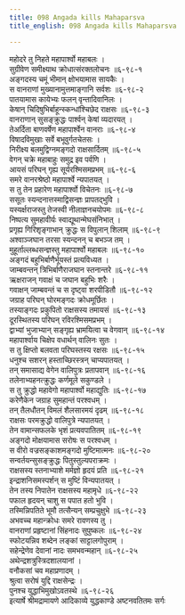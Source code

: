 ```yaml
---
title: 098 Angada kills Mahaparsva
title_english: 098 Angada kills Mahaparsva

---
```


<div class="audioEmbed"  caption="श्रीराम-हरिसीताराममूर्ति-घनपाठिभ्यां वचनम्" src="https://archive.org/download/Ramayana-recitation-Sriram-harisItArAmamUrti-Ghanapaati-v2/Kanda_6/Kanda_6_YK-097-Sugreeva_kills_Mahodara_0.mp3"></div>


महोदरे तु निहते महापार्श्वो महाबलः ।  
सुग्रीवेण समीक्ष्याथ क्रोधात्संरक्तलोचनः ॥६-९८-१  
अङ्गदस्य चमूं भीमान् क्षोभयामास सायकैः ।  
स वानराणां मुख्यानामुत्तमाङ्गानि सर्वशः ॥६-९८-२  
पातयामास कायेभ्यः फलन् वृन्तादिवानिलः ।  
केषान् चिदिषुभिर्बाहून्स्कन्धांश्चिछेद राक्षसः ॥६-९८-३  
वानराणान् सुसङ्क्रुद्धः पार्श्वन् केषां व्यदारयत् ।  
तेअर्दिता बाणवर्षेण महापार्श्वेन वानराः ॥६-९८-४  
विषादविमुखाः सर्वे बभूवुर्गतचेतसः ।  
निरीक्ष्य बलमुद्विग्नमङ्गदो राक्षसार्दितम् ॥६-९८-५  
वेगन् चक्रे महाबाहुः समुद्र इव पर्वणि ।  
आयसं परिघन् गृह्य सूर्यरश्मिसमप्रभम् ॥६-९८-६  
समरे वानरश्रेष्ठो महापार्श्वे न्यपातयत् ।  
स तु तेन प्रहारेण महापार्श्वो विचेतनः ॥६-९८-७  
ससूतः स्यन्दनात्तस्माद्विसन्ज्ञः प्रापतद्भुवि ।  
यस्यर्क्षराजस्तु तेजस्वी नीलाज्ञनचयोपमः ॥६-९८-८  
निष्पत्य सुमहावीर्यः स्वाद्यूथान्मेघसंनिभात् ।  
प्रगृह्य गिरिशृङ्गाभान् क्रुद्धः स विपुलान् शिलाम् ॥६-९८-९  
अश्वाञ्जघान तरसा स्यन्दनन् च बभञ्ज तम् ।  
मुहूर्ताल्लब्धसन्ज्ञस्तु महापार्श्वो महाबलः ॥६-९८-१०  
अङ्गदं बहुभिर्बाणैर्भूयस्तं प्रत्यविध्यत ।  
जाम्बवन्तन् त्रिभिर्बाणैराजघान स्तनान्तरे ॥६-९८-११  
ऋक्षराजन् गवाक्षं च जघान बहुभिः शरैः ।  
गवाक्षन् जाम्बवन्तं च स दृष्ट्वा शरपीडितौ ॥६-९८-१२  
जग्राह परिघन् घोरमङ्गदः क्रोधमूर्छितः ।  
तस्याङ्गदः प्रकुपितो राक्षसस्य तमायसं ॥६-९८-१३  
दूरस्थितस्य परिघन् रविरश्मिसमप्रभम् ।  
द्वाभ्यां भुजाभ्यान् सङ्गृह्य भ्रामयित्वा च वेगवान् ॥६-९८-१४  
महापार्श्वाय चिक्षेप वधार्थन् वालिनः सुतः ।  
स तु क्षिप्तो बलवता परिघस्तस्य रक्षसः ॥६-९८-१५  
धनुश्च सशरन् हस्ताच्छिरस्त्रन् चाप्यपातयत् ।  
तन् समासाद्य वेगेन वालिपुत्रः प्रतापवान् ॥६-९८-१६  
तलेनाभ्यहनत्क्रुद्धः कर्णमूले सकुण्डले ।  
स तु क्रुद्धो महावेगो महापार्श्वो महाद्युतिः ॥६-९८-१७  
करेणैकेन जग्राह सुमहान्तं परश्वधम् ।  
तन् तैलधौतन् विमलं शैलसारमयं दृढम् ॥६-९८-१८  
राक्षसः परमक्रुद्धो वालिपुत्रे न्यपातयत् ।  
तेन वामान्सफलके भृशं प्रत्यवपातितम् ॥६-९८-१९  
अङ्गदो मोक्षयामास सरोषः स परश्वधम् ।  
स वीरो वज्रसङ्काशमङ्गदो मुष्टिमात्मनः ॥६-९८-२०  
सन्वर्तयन्सुसङ्क्रुद्धः पितुस्तुल्यपराक्रमः ।  
राक्षसस्य स्तनाभ्याशे मर्मज्ञो हृदयं प्रति ॥६-९८-२१  
इन्द्राशनिसमस्पर्शन् स मुष्टिं विन्यपातयत् ।  
तेन तस्य निपातेन राक्षसस्य महामृधे ॥६-९८-२२  
पफाल हृदयन् चाशु स पपात हतो भुवि ।  
तस्मिन्निपतिते भूमौ तत्सैन्यन् सम्प्रचुक्षुभे ॥६-९८-२३  
अभवच्च महान्क्रोधः समरे रावणस्य तु ।  
वानराणां प्रहृष्टानां सिंहनादः सुपुष्कलः ॥६-९८-२४  
स्फोटयन्निव शब्देन लङ्कां साट्टालगोपुराम् ।  
सहेन्द्रेणेव देवानां नादः समभवन्महान् ॥६-९८-२५  
अथेन्द्रशत्रुस्त्रिदशालयानां ।  
वनौकसां चव महाप्रणादम् ।  
श्रुत्वा सरोषं युद्दि राक्षसेन्द्रः ।  
पुनश्च युद्धाभिमुखोऽवतस्थे ॥६-९८-२६  
इत्यार्षे श्रीमद्रामायणे आदिकाव्ये युद्धकाण्डे अष्टनवतितमः सर्गः
